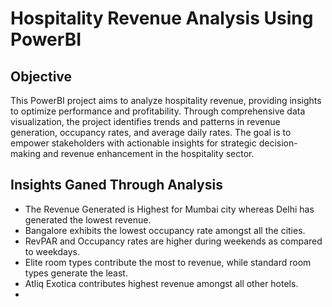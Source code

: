 # Hospitality Revenue Analysis Using PowerBI

## Objective
This PowerBI project aims to analyze hospitality revenue, providing insights to optimize performance and profitability. Through comprehensive data visualization, the project identifies trends and patterns in revenue generation, occupancy rates, and average daily rates. The goal is to empower stakeholders with actionable insights for strategic decision-making and revenue enhancement in the hospitality sector.

## Insights Ganed Through Analysis

+ The Revenue Generated is Highest for Mumbai city whereas Delhi has generated the lowest revenue.
+ Bangalore exhibits the lowest occupancy rate amongst all the cities.
+ RevPAR and Occupancy rates are higher during weekends as compared to weekdays.
+ Elite room types contribute the most to revenue, while standard room types generate the least.
+ Atliq Exotica contributes highest revenue amongst all other hotels.
+ 



